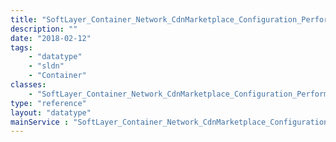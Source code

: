 ```yaml
---
title: "SoftLayer_Container_Network_CdnMarketplace_Configuration_Performance_DynamicContentAcceleration"
description: ""
date: "2018-02-12"
tags:
    - "datatype"
    - "sldn"
    - "Container"
classes:
    - "SoftLayer_Container_Network_CdnMarketplace_Configuration_Performance_DynamicContentAcceleration"
type: "reference"
layout: "datatype"
mainService : "SoftLayer_Container_Network_CdnMarketplace_Configuration_Performance_DynamicContentAcceleration"
---
```

